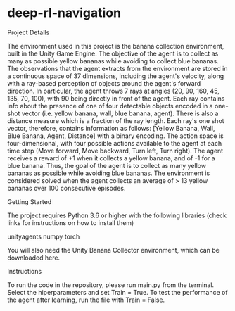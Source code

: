 # deep-rl-navigation


Project Details

The environment used in this project is the banana collection environment,  built in the Unity Game Engine. 
The objective of the agent is to collect as many as possible yellow bananas while avoiding to collect blue bananas. 
The observations that the agent extracts from the environment are stored in a continuous space of 37 dimensions, including the agent's velocity, along with a ray-based perception of objects around the agent's forward direction. In particular, the agent throws 7 rays at angles (20, 90, 160, 45, 135, 70, 100), with 90 being directly in front of the agent. Each ray contains info about the presence of one of four detectable objects encoded in a one-shot vector (i.e. yellow banana, wall, blue banana, agent). There is also a distance measure which is a fraction of the ray length. Each ray's one shot vector, therefore, contains information as follows: [Yellow Banana, Wall, Blue Banana, Agent, Distance] with a binary encoding. 
The action space is four-dimensional, with four possible actions available to the agent at each time step (Move forward, Move backward, Turn left, Turn right). 
The agent receives a reward of +1 when it collects a yellow banana, and of -1 for a blue banana. Thus, the goal of the agent is to collect as many yellow bananas as possible while avoiding blue bananas.
The environment is considered solved when the agent collects an average of > 13 yellow bananas over 100 consecutive episodes. 


Getting Started

The project requires Python 3.6 or higher with the following libraries (check links for instructions on how to install them)

unityagents 
numpy 
torch

You will also need the Unity Banana Collector environment, which can be downloaded here.

Instructions

To run the code in the repository, please run main.py from the terminal. Select the hiperparameters and set Train = True. 
To test the performance of the agent after learning, run the file with Train = False. 
